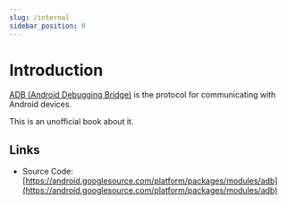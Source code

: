 ```yaml
---
slug: /internal
sidebar_position: 0
---
```


# Introduction

[ADB (Android Debugging Bridge)](https://developer.android.com/studio/command-line/adb) is the protocol for communicating with Android devices.

This is an unofficial book about it.

## Links

* Source Code: [https://android.googlesource.com/platform/packages/modules/adb](https://android.googlesource.com/platform/packages/modules/adb)
